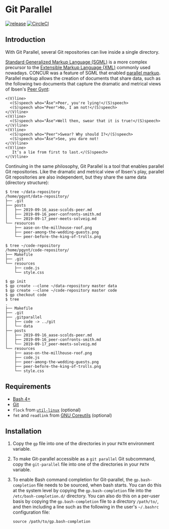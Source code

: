 # Git Parallel
[![release](https://img.shields.io/github/release/witiko/git-parallel.svg)][release]
[![CircleCI](https://circleci.com/gh/Witiko/git-parallel/tree/master.svg?style=shield)][CircleCI]

 [CircleCI]: https://circleci.com/gh/Witiko/git-parallel/tree/master "CircleCI"
 [release]:  https://github.com/Witiko/git-parallel/releases/latest  "Releases · Witiko/git-parallel"

## Introduction

With Git Parallel, several Git repositories can live inside a single directory.

[Standard Generalized Markup Language (SGML)][sgml] is a more complex precursor
to the [Extensible Markup Language (XML)][xml] commonly used nowadays. CONCUR
was a feature of SGML that enabled [parallel markup][]. Parallel markup allows
the creation of documents that share data, such as the following two documents
that capture the dramatic and metrical views of Ibsen's [Peer Gynt][]:

    <(V)line>
      <(S)speech who="Åse">Peer, you're lying!</(S)speech>
      <(S)speech who="Peer">No, I am not!</(S)speech>
    </(V)line>
    <(V)line>
      <(S)speech who="Åse">Well then, swear that it is true!</(S)speech>
    </(V)line>
    <(V)line>
      <(S)speech who="Peer">Swear? Why should I?</(S)speech>
      <(S)speech who="Åse">See, you dare not!
    </(V)line>
    <(V)line>
       It’s a lie from first to last.</(S)speech>
    </(V)line>

 [sgml]: https://en.wikipedia.org/wiki/Standard_Generalized_Markup_Language "Standard Generalized Markup Language (SGML)"
 [xml]: https://en.wikipedia.org/wiki/XML "Extensible Markup Language (XML)"
 [parallel markup]: https://en.wikipedia.org/wiki/Overlapping_markup "Overlapping markup"
 [peer gynt]: https://ebooks.adelaide.edu.au/i/ibsen/henrik/peer/ "Peer Gynt, by Henrik Ibsen"

Continuing in the same philosophy, Git Parallel is a tool that enables parallel
Git repositories. Like the dramatic and metrical view of Ibsen's play, parallel
Git repositories are also independent, but they share the same data (directory
structure):

    $ tree ~/data-repository
    /home/pgynt/data-repository/
    ├── .git
    ├── posts
    │   ├── 2019-09-16_aase-scolds-peer.md
    │   ├── 2019-09-16_peer-confronts-smith.md
    │   └── 2019-09-17_peer-meets-solveig.md
    └── resources
        ├── aase-on-the-millhouse-roof.png
        ├── peer-among-the-wedding-guests.png
        └── peer-before-the-king-of-trolls.png

    $ tree ~/code-repository
    /home/pgynt/code-repository/
    ├── Makefile
    ├── .git
    └── resources
        ├── code.js
        └── style.css

    $ gp init
    $ gp create --clone ~/data-repository master data
    $ gp create --clone ~/code-repository master code
    $ gp checkout code
    $ tree
    .
    ├── Makefile
    ├── .git
    ├── .gitparallel
    │   ├── code -> ../git
    │   └── data
    ├── posts
    │   ├── 2019-09-16_aase-scolds-peer.md
    │   ├── 2019-09-16_peer-confronts-smith.md
    │   └── 2019-09-17_peer-meets-solveig.md
    └── resources
        ├── aase-on-the-millhouse-roof.png
        ├── code.js
        ├── peer-among-the-wedding-guests.png
        ├── peer-before-the-king-of-trolls.png
        └── style.css

## Requirements

 * [Bash 4+][bash]
 * [Git][]
 * `flock` from [`util-linux`](/karelzak/util-linux) (optional)
 * `fmt` and `readlink` from [GNU Coreutils][] (optional)

 [bash]: https://www.gnu.org/software/bash/ "GNU Bash"
 [GIT]: https://git-scm.com/ "Git"
 [gnu coreutils]: http://www.gnu.org/software/coreutils/coreutils.html "Coreutils – GNU core utilities"

## Installation

 1. Copy the `gp` file into one of the directories in your `PATH` environment
    variable.

 2. To make Git-parallel accessible as a `git parallel` Git subcommand, copy
    the `git-parallel` file into one of the directories in your `PATH`
    variable.

 3. To enable Bash command completion for Git-parallel, the
    `gp.bash-completion` file needs to be sourced, when bash starts. You can do
    this at the system level by copying the `gp.bash-completion` file into the
    `/etc/bash-completion.d/` directory. You can also do this on a per-user
    basis by copying the `gp.bash-completion` file to a directory `/path/to/`,
    and then including a line such as the following in the user's `~/.bashrc`
    configuration file:

        source /path/to/gp.bash-completion
